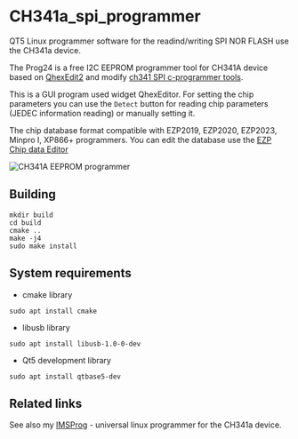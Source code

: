 # CH341a_spi_programmer
QT5 Linux programmer software for the readind/writing SPI NOR FLASH use the CH341a device.

The Prog24 is a free I2C EEPROM programmer tool for CH341A device based on [QhexEdit2](https://github.com/Simsys/qhexedit2) and
modify [ch341 SPI c-programmer tools](https://github.com/setarcos/ch341prog).

This is a GUI program used widget QhexEditor. For setting the chip parameters you can use the `Detect` button for reading chip parameters (JEDEC information reading) or manually setting it.

The chip database format compatible with EZP2019, EZP2020, EZP2023, Minpro I, XP866+ programmers. You can edit the database use the [EZP Chip data Editor](https://github.com/bigbigmdm/EZP2019-EZP2025_chip_data_editor)

![CH341A EEPROM programmer](img/ch341_spi_programmer.png)

## Building
```
mkdir build
cd build
cmake ..
make -j4
sudo make install
```

## System requirements
- cmake library
  
`sudo apt install cmake`

- libusb library

`sudo apt install libusb-1.0-0-dev`

- Qt5 development library

`sudo apt install qtbase5-dev`


## Related links

See also my [IMSProg](https://github.com/bigbigmdm/IMSProg) - universal linux programmer for the CH341a device.
